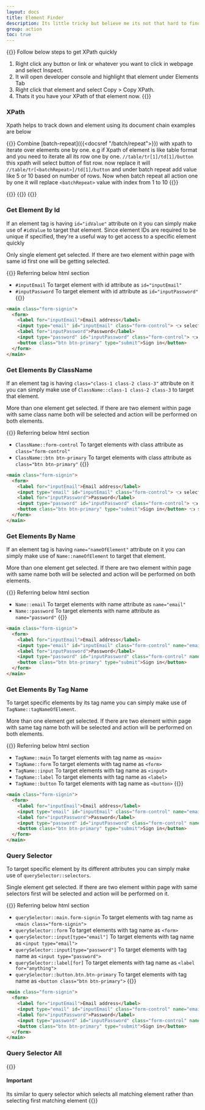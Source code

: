 ```yaml
---
layout: docs
title: Element Finder
description: Its little tricky but believe me its not that hard to find.
group: action
toc: true
---
```


{{<callout info>}}
Follow below steps to get XPath quickly
1. Right click any button or link or whatever you want to click in webpage and select Inspect.
2. It will open developer console and highlight that element under Elements Tab
3. Right click that element and select Copy > Copy XPath.
4. Thats it you have your XPath of that element now.
{{</callout>}}

### XPath
Xpath helps to track down and element using its document chain examples are below

{{<callout warning>}}
  Combine [batch-repeat]({{<docsref "/batch/repeat">}}) with xpath to iterate over elements one by one. e.g if Xpath of element is like table format and you need to iterate all its row one by one. `//table/tr[1]/td[1]/button` this xpath will select button of fist row. now replace it will `//table/tr[<batchRepeat>]/td[1]/button` and under batch repeat add value like 5 or 10 based on number of rows. Now when batch repeat all action one by one it will replace `<batchRepeat>` value with index from 1 to 10
{{</callout>}}

{{<markdown>}}
{{<partial example-xpath.md>}}
{{</markdown >}}

### Get Element By Id
If an element tag is having `id="idValue"` attribute on it you can simply make use of `#idValue` to target that element. Since element IDs are required to be unique if specified, they're a useful way to get access to a specific element quickly

Only single element get selected. If there are two element within page with same id first one will be getting selected.

{{<callout info>}}
  Referring below html section
- `#inputEmail` To target element with id attribute as `id="inputEmail"`
- `#inputPassword` To target element with id attribute as `id="inputPassword"`
{{</callout>}}
```html
<main class="form-signin">
  <form>
    <label for="inputEmail">Email address</label>
    <input type="email" id="inputEmail" class="form-control"> 👈 selected
    <label for="inputPassword">Password</label>
    <input type="password" id="inputPassword" class="form-control"> 👈 selected
    <button class="btn btn-primary" type="submit">Sign in</button>
  </form>
</main>
```

### Get Elements By ClassName
If an element tag is having `class="class-1 class-2 class-3"` attribute on it you can simply make use of `ClassName::class-1 class-2 class-3` to target that element.

More than one element get selected. If there are two element within page with same class name both will be selected and action will be performed on both elements.

{{<callout info>}}
 Referring below html section
- `ClassName::form-control` To target elements with class attribute as `class="form-control"`
- `ClassName::btn btn-primary` To target elements with class attribute as `class="btn btn-primary"`
{{</callout>}}
```html
<main class="form-signin">
  <form>
    <label for="inputEmail">Email address</label>
    <input type="email" id="inputEmail" class="form-control"> 👈 selected
    <label for="inputPassword">Password</label>
    <input type="password" id="inputPassword" class="form-control"> 👈 selected
    <button class="btn btn-primary" type="submit">Sign in</button> 👈 selected
  </form>
</main>
```

### Get Elements By Name
If an element tag is having `name="nameOfElement"` attribute on it you can simply make use of `Name::nameOfElement` to target that element.

More than one element get selected. If there are two element within page with same name both will be selected and action will be performed on both elements.

{{<callout info>}}
Referring below html section
- `Name::email` To target elements with name attribute as `name="email"`
- `Name::password` To target elements with name attribute as `name="password"`
{{</callout>}}
```html
<main class="form-signin">
  <form>
    <label for="inputEmail">Email address</label>
    <input type="email" id="inputEmail" class="form-control" name="email"> 👈 selected
    <label for="inputPassword">Password</label>
    <input type="password" id="inputPassword" class="form-control" name="password"> 👈 selected
    <button class="btn btn-primary" type="submit">Sign in</button>
  </form>
</main>
```
### Get Elements By Tag Name
To target specific elements by its tag name you can simply make use of `TagName::tagNameOfElement`.

More than one element get selected. If there are two element within page with same tag name both will be selected and action will be performed on both elements.

{{<callout info>}}
Referring below html section
- `TagName::main` To target elements with tag name as `<main>`
- `TagName::form` To target elements with tag name as `<form>`
- `TagName::input` To target elements with tag name as `<input>`
- `TagName::label` To target elements with tag name as `<label>`
- `TagName::button` To target elements with tag name as `<button>`
{{</callout>}}
```html
<main class="form-signin">
  <form>
    <label for="inputEmail">Email address</label>
    <input type="email" id="inputEmail" class="form-control" name="email">
    <label for="inputPassword">Password</label>
    <input type="password" id="inputPassword" class="form-control" name="password">
    <button class="btn btn-primary" type="submit">Sign in</button>
  </form>
</main>
```

### Query Selector
To target specific element by its different attributes you can simply make use of `querySelector::selectors`.

Single element get selected. If there are two element within page with same selectors first will be selected and action will be performed on it.

{{<callout info>}}
Referring below html section
- `querySelector::main.form-signin` To target elements with tag name as `<main class="form-signin">`
- `querySelector::form` To target elements with tag name as `<form>`
- `querySelector::input[type="email"]` To target elements with tag name as `<input type="email">`
- `querySelector::input[type="password"]` To target elements with tag name as `<input type="password">`
- `querySelector::label[for]` To target elements with tag name as `<label for="anything">`
- `querySelector::button.btn.btn-primary` To target elements with tag name as `<button class="btn btn-primary">`
{{</callout>}}
```html
<main class="form-signin">
  <form>
    <label for="inputEmail">Email address</label>
    <input type="email" id="inputEmail" class="form-control" name="email">
    <label for="inputPassword">Password</label>
    <input type="password" id="inputPassword" class="form-control" name="password">
    <button class="btn btn-primary" type="submit">Sign in</button>
  </form>
</main>
```

### Query Selector All
{{<callout warning>}}
#### Important
Its similar to query selector which selects all matching element rather than selecting first matching element
{{</callout>}}